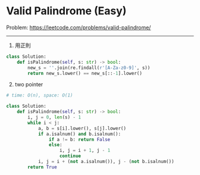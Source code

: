 Valid Palindrome (Easy)
===

Problem: https://leetcode.com/problems/valid-palindrome/

---

1. 用正則
```python
class Solution:
    def isPalindrome(self, s: str) -> bool:
        new_s = ''.join(re.findall(r'[A-Za-z0-9]', s))
        return new_s.lower() == new_s[::-1].lower()
```

2. two pointer
```python
# time: O(n), space: O(1)

class Solution:
    def isPalindrome(self, s: str) -> bool:
    	i, j = 0, len(s) - 1
    	while i < j:
    		a, b = s[i].lower(), s[j].lower()
    		if a.isalnum() and b.isalnum():
    			if a != b: return False
    			else:
    				i, j = i + 1, j - 1
    				continue
    		i, j = i + (not a.isalnum()), j - (not b.isalnum())
    	return True
```      
